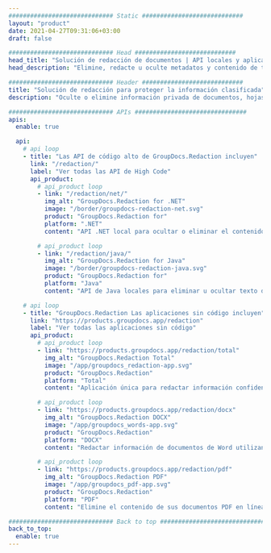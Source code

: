```yaml
---
############################# Static ############################
layout: "product"
date: 2021-04-27T09:31:06+03:00
draft: false

############################# Head ############################
head_title: "Solución de redacción de documentos | API locales y aplicación gratuita"
head_description: "Elimine, redacte u oculte metadatos y contenido de texto en documentos de MS Office Word, hojas de cálculo de Excel, presentaciones de PowerPoint, PDF y formatos de archivo de imagen."

############################# Header ############################
title: "Solución de redacción para proteger la información clasificada"
description: "Oculte o elimine información privada de documentos, hojas de cálculo, presentaciones, PDF e imágenes de oficina de Microsoft."

############################# APIs ###############################
apis:
  enable: true

  api:
    # api loop
    - title: "Las API de código alto de GroupDocs.Redaction incluyen"
      link: "/redaction/"
      label: "Ver todas las API de High Code"
      api_product:
        # api_product loop
        - link: "/redaction/net/"
          img_alt: "GroupDocs.Redaction for .NET"
          image: "/border/groupdocs-redaction-net.svg"
          product: "GroupDocs.Redaction for"
          platform: ".NET"
          content: "API .NET local para ocultar o eliminar el contenido y los metadatos de sus documentos personales."

        # api_product loop
        - link: "/redaction/java/"
          img_alt: "GroupDocs.Redaction for Java"
          image: "/border/groupdocs-redaction-java.svg"
          product: "GroupDocs.Redaction for"
          platform: "Java"
          content: "API de Java locales para eliminar u ocultar texto del contenido y metadatos de formatos de archivo admitidos."

    # api loop
    - title: "GroupDocs.Redaction Las aplicaciones sin código incluyen"
      link: "https://products.groupdocs.app/redaction"
      label: "Ver todas las aplicaciones sin código"
      api_product:
        # api_product loop
        - link: "https://products.groupdocs.app/redaction/total"
          img_alt: "GroupDocs.Redaction Total"
          image: "/app/groupdocs_redaction-app.svg"
          product: "GroupDocs.Redaction"
          platform: "Total"
          content: "Aplicación única para redactar información confidencial de Word, Excel, PowerPoint, PDF y muchos otros tipos de documentos."

        # api_product loop
        - link: "https://products.groupdocs.app/redaction/docx"
          img_alt: "GroupDocs.Redaction DOCX"
          image: "/app/groupdocs_words-app.svg"
          product: "GroupDocs.Redaction"
          platform: "DOCX"
          content: "Redactar información de documentos de Word utilizando cualquier navegador web."

        # api_product loop
        - link: "https://products.groupdocs.app/redaction/pdf"
          img_alt: "GroupDocs.Redaction PDF"
          image: "/app/groupdocs_pdf-app.svg"
          product: "GroupDocs.Redaction"
          platform: "PDF"
          content: "Elimine el contenido de sus documentos PDF en línea de forma gratuita."

############################# Back to top ###############################
back_to_top:
  enable: true
---
```

